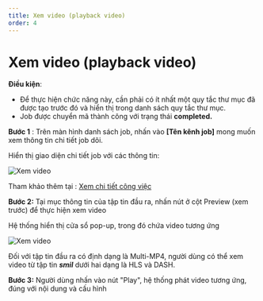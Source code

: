 ```yaml
---
title: Xem video (playback video)
order: 4
---
```


# Xem video (playback video)

**Điều kiện**: 

- Để thực hiện chức năng này, cần phải có ít nhất một quy tắc thư mục đã được tạo trước đó và hiển thị trong danh sách quy tắc thư mục.
- Job được chuyển mã thành công với trạng thái **completed.**

**Bước 1** : Trên màn hình danh sách job, nhấn vào **[Tên kênh job]** mong muốn xem thông tin chi tiết job dõi.

Hiển thị giao diện chi tiết job với các thông tin:

![Xem video](/images/media-vod/job-management/view-detail-job.png)

Tham khảo thêm tại : [Xem chi tiết công việc](/docs/vi/sigma-media-vod/05-user-guide/b-job-management/3-view-details-job.md)

**Bước 2:** Tại mục thông tin của tập tin đầu ra, nhấn nút ở cột Preview (xem trước) để thực hiện xem video 

Hệ thống hiển thị cửa sổ pop-up, trong đó chứa video tương ứng

![Xem video](/images/media-vod/job-management/playvideo1.png)

Đối với tập tin đầu ra có định dạng là Multi-MP4, người dùng có thể xem video từ tập tin ***smil*** dưới hai dạng là HLS và DASH. 


**Bước 3:** Người dùng nhấn vào nút "Play", hệ thống phát video tương ứng, đúng với nội dung và cấu hình 
